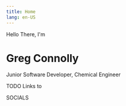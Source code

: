 ```yaml
---
title: Home
lang: en-US
---
```


Hello There, I'm

# Greg Connolly

Junior Software Developer, Chemical Engineer

TODO Links to

SOCIALS
